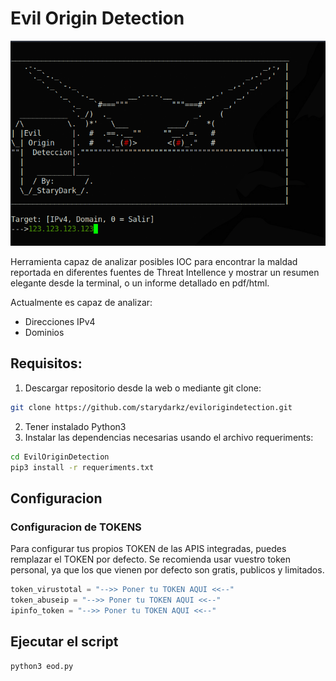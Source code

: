 # Evil Origin Detection
![](https://github.com/starydarkz/EvilOriginDetection/blob/main/images/menu.png)


Herramienta capaz de analizar posibles IOC para encontrar la maldad reportada en diferentes fuentes de Threat Intellence y mostrar un resumen elegante desde la terminal, o un informe detallado en pdf/html.

Actualmente es capaz de analizar:
- Direcciones IPv4
- Dominios

## Requisitos:
1. Descargar repositorio desde la web o mediante git clone:
```bash
git clone https://github.com/starydarkz/evilorigindetection.git
```
2. Tener instalado Python3
3. Instalar las dependencias necesarias usando el archivo requeriments:
```bash
cd EvilOriginDetection
pip3 install -r requeriments.txt
```

## Configuracion

### Configuracion de TOKENS

Para configurar tus propios TOKEN de las APIS integradas, puedes remplazar el TOKEN por defecto. Se recomienda usar vuestro token personal, ya que los que vienen por defecto son gratis, publicos y limitados.

```python
token_virustotal = "-->> Poner tu TOKEN AQUI <<--"
token_abuseip = "-->> Poner tu TOKEN AQUI <<--"
ipinfo_token = "-->> Poner tu TOKEN AQUI <<--"
```



## Ejecutar el script
```bash
python3 eod.py
```
